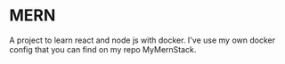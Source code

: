 # MERN

A project to learn react and node js with docker. I've use my own docker config that you can find on my repo MyMernStack.
